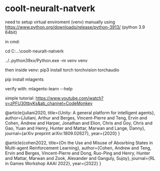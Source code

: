 # coolt-neuralt-natverk

need to setup virtual enviroment (venv) manually using https://www.python.org/downloads/release/python-3913/ (python 3.9 64bit)

in cmd: 

cd C:\...\coolt-neuralt-natverk

../..python39xx/Python.exe -m venv venv

then inside venv:
  pip3 install torch torchvision torchaudio

  pip install mlagents

  verify with: mlagents-learn --help


simple tutorial: https://www.youtube.com/watch?v=zPFU30tbyKs&ab_channel=CodeMonkey

@article{juliani2020,
  title={Unity: A general platform for intelligent agents},
  author={Juliani, Arthur and Berges, Vincent-Pierre and Teng, Ervin and Cohen, Andrew and Harper, Jonathan and Elion, Chris and Goy, Chris and Gao, Yuan and Henry, Hunter and Mattar, Marwan and Lange, Danny},
  journal={arXiv preprint arXiv:1809.02627},
  year={2020}
}


@article{cohen2022,
  title={On the Use and Misuse of Abosrbing States in Multi-agent Reinforcement Learning},
  author={Cohen, Andrew and Teng, Ervin and Berges, Vincent-Pierre and Dong, Ruo-Ping and Henry, Hunter and Mattar, Marwan and Zook, Alexander and Ganguly, Sujoy},
  journal={RL in Games Workshop AAAI 2022},
  year={2022}
}
